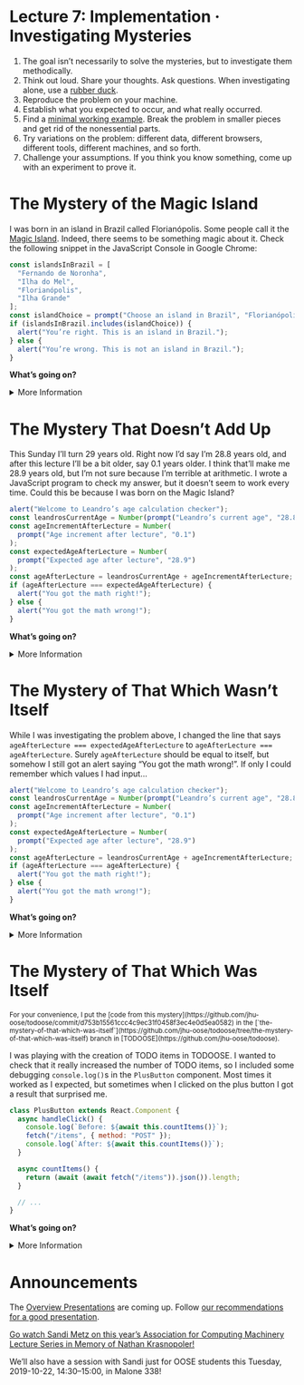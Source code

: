 # Lecture 7: Implementation · Investigating Mysteries

1. The goal isn’t necessarily to solve the mysteries, but to investigate them methodically.
2. Think out loud. Share your thoughts. Ask questions. When investigating alone, use a [rubber duck](https://en.wikipedia.org/wiki/Rubber_duck_debugging).
3. Reproduce the problem on your machine.
4. Establish what you expected to occur, and what really occurred.
5. Find a [minimal working example](https://en.wikipedia.org/wiki/Minimal_working_example). Break the problem in smaller pieces and get rid of the nonessential parts.
6. Try variations on the problem: different data, different browsers, different tools, different machines, and so forth.
7. Challenge your assumptions. If you think you know something, come up with an experiment to prove it.

# The Mystery of the Magic Island

I was born in an island in Brazil called Florianópolis. Some people call it the [Magic Island](http://placestovisitbrazil.com/florianopolis-magic-island/). Indeed, there seems to be something magic about it. Check the following snippet in the JavaScript Console in Google Chrome:

```javascript
const islandsInBrazil = [
  "Fernando de Noronha",
  "Ilha do Mel",
  "Florianópolis",
  "Ilha Grande"
];
const islandChoice = prompt("Choose an island in Brazil", "Florianópolis");
if (islandsInBrazil.includes(islandChoice)) {
  alert("You’re right. This is an island in Brazil.");
} else {
  alert("You’re wrong. This is not an island in Brazil.");
}
```

**What’s going on?**

<details markdown="1">
<summary>More Information</summary>

[Here’s a video for you to learn more about Unicode](https://www.youtube.com/watch?v=MijmeoH9LT4&t=344s).

Different tools interpret strings in different ways:

**Chrome:** Shows both strings as equal, even when editing and moving the cursor.

**Safari:** Normalizes the string as you paste it. The example doesn’t work if you paste it into Safari’s developer tools.

**IntelliJ:** Let you put your cursor _in the middle of_ the character with a combining accent!

**Visual Studio Code:** Takes two presses of the right arrow to move the cursor over the character with a combining accent.

Some tools to work with strings in JavaScript:

**Break a string apart into characters:** [`Array.from()`](https://developer.mozilla.org/en-US/docs/Web/JavaScript/Reference/Global_Objects/Array/from).

**See the Unicode code point of a character:** [`codePointAt()`](https://developer.mozilla.org/en-US/docs/Web/JavaScript/Reference/Global_Objects/String/codePointAt).

Bringing `Array.from()` and `codePointAt()` together, we have:

```javascript
> Array.from("Florianópolis").map(s => s.codePointAt(0))
[70, 108, 111, 114, 105, 97, 110, 111, 769, 112, 111, 108, 105, 115]
> Array.from("Florianópolis").map(s => s.codePointAt(0))
[70, 108, 111, 114, 105, 97, 110, 243, 112, 111, 108, 105, 115]
```

**Normalization:** [`normalize()`](https://developer.mozilla.org/en-US/docs/Web/JavaScript/Reference/Global_Objects/String/normalize).

</details>

# The Mystery That Doesn’t Add Up

This Sunday I’ll turn 29 years old. Right now I’d say I’m 28.8 years old, and after this lecture I’ll be a bit older, say 0.1 years older. I think that’ll make me 28.9 years old, but I’m not sure because I’m terrible at arithmetic. I wrote a JavaScript program to check my answer, but it doesn’t seem to work every time. Could this be because I was born on the Magic Island?

```javascript
alert("Welcome to Leandro’s age calculation checker");
const leandrosCurrentAge = Number(prompt("Leandro’s current age", "28.8"));
const ageIncrementAfterLecture = Number(
  prompt("Age increment after lecture", "0.1")
);
const expectedAgeAfterLecture = Number(
  prompt("Expected age after lecture", "28.9")
);
const ageAfterLecture = leandrosCurrentAge + ageIncrementAfterLecture;
if (ageAfterLecture === expectedAgeAfterLecture) {
  alert("You got the math right!");
} else {
  alert("You got the math wrong!");
}
```

**What’s going on?**

<details markdown="1">
<summary>More Information</summary>

Floating points may be imprecise, but they’re _way_ faster. That’s why we use them.

See <https://0.30000000000000004.com> for more on this topic.

When writing automated tests, you almost never want to assert that two floating point numbers are [equal](https://junit.org/junit5/docs/5.0.1/api/org/junit/jupiter/api/Assertions.html#assertEquals-float-float-); you almost always want to assert that they are equal within a given [range (what the JUnit documentation calls a `delta`)](https://junit.org/junit5/docs/5.0.1/api/org/junit/jupiter/api/Assertions.html#assertEquals-float-float-float-).

If you don’t want the imprecision of floating points and don’t care about your program being slower, you can use arbitrary precision arithmetic, for example, the `BigDecimal`s in Java and libraries such as [`decimal.js`](http://mikemcl.github.io/decimal.js/) in JavaScript.

Watch [this short talk](https://www.destroyallsoftware.com/talks/wat) on other quirks of JavaScript, including things like:

```javascript
"Leandro " + 1;
"Leandro " - 1;
5 / 0;
0 / 0;
0 ** 0;
[] + [];
[] + {};
({} + []);
({} + {});

const islandsInBrazil = [
  "Fernando de Noronha",
  "Ilha do Mel",
  "Florianópolis",
  "Ilha Grande"
];
islandsInBrazil[1000];

const pieRankings = {
  apple: 9,
  pumpkin: 7,
  raspberry: 10
};
pieRankings.banana;
pieRankings["banana"];

try {
  undefinedVariable;
} catch {}

try {
  pieRankings();
} catch {}
```

</details>

# The Mystery of That Which Wasn’t Itself

While I was investigating the problem above, I changed the line that says `ageAfterLecture === expectedAgeAfterLecture` to `ageAfterLecture === ageAfterLecture`. Surely `ageAfterLecture` should be equal to itself, but somehow I still got an alert saying “You got the math wrong!”. If only I could remember which values I had input…

```javascript
alert("Welcome to Leandro’s age calculation checker");
const leandrosCurrentAge = Number(prompt("Leandro’s current age", "28.8"));
const ageIncrementAfterLecture = Number(
  prompt("Age increment after lecture", "0.1")
);
const expectedAgeAfterLecture = Number(
  prompt("Expected age after lecture", "28.9")
);
const ageAfterLecture = leandrosCurrentAge + ageIncrementAfterLecture;
if (ageAfterLecture === ageAfterLecture) {
  alert("You got the math right!");
} else {
  alert("You got the math wrong!");
}
```

**What’s going on?**

<details markdown="1">
<summary>More Information</summary>

Some ways to produce not-a-number (`NaN`) in JavaScript:

```javascript
Number("Not a Number");
0 / 0; // (A nonzero number divided by zero produces ‘Infinity’)
Infinity / Infinity;
NaN + 1; // And other operations with a NaN
"Hi" - 1; // And other operations that don’t make sense, like ‘[] / {}’
```

</details>

# The Mystery of That Which Was Itself

<small>
For your convenience, I put the [code from this mystery](https://github.com/jhu-oose/todoose/commit/d753b15561ccc4c9ec31f0458f3ec4e0d5ea0582) in the [`the-mystery-of-that-which-was-itself`](https://github.com/jhu-oose/todoose/tree/the-mystery-of-that-which-was-itself) branch in [TODOOSE](https://github.com/jhu-oose/todoose).
</small>

I was playing with the creation of TODO items in TODOOSE. I wanted to check that it really increased the number of TODO items, so I included some debugging `console.log()`s in the `PlusButton` component. Most times it worked as I expected, but sometimes when I clicked on the plus button I got a result that surprised me.

```javascript
class PlusButton extends React.Component {
  async handleClick() {
    console.log(`Before: ${await this.countItems()}`);
    fetch("/items", { method: "POST" });
    console.log(`After: ${await this.countItems()}`);
  }

  async countItems() {
    return (await (await fetch("/items")).json()).length;
  }

  // ...
}
```

**What’s going on?**

<details markdown="1">
<summary>More Information</summary>

We ran into a problem like this [when building TODOOSE](/todoose).

</details>

# Announcements

The [Overview Presentations](/group-projects#presentations) are coming up. Follow [our recommendations for a good presentation](/group-projects#recommendations-for-a-good-presentation).

[Go watch Sandi Metz on this year’s Association for Computing Machinery Lecture Series in Memory of Nathan Krasnopoler!](https://www.cs.jhu.edu/news-events/association-for-computing-machinery-lecture-in-memory-of-nathan-krasnopoler/)

We’ll also have a session with Sandi just for OOSE students this Tuesday, 2019-10-22, 14:30–15:00, in Malone 338!
